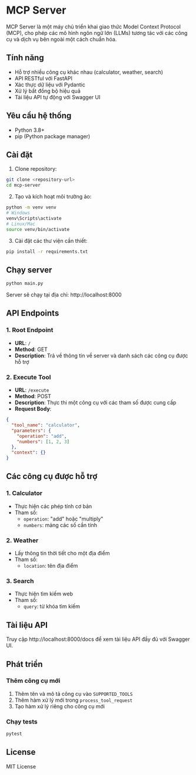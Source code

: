 # MCP Server

MCP Server là một máy chủ triển khai giao thức Model Context Protocol (MCP), cho phép các mô hình ngôn ngữ lớn (LLMs) tương tác với các công cụ và dịch vụ bên ngoài một cách chuẩn hóa.

## Tính năng

- Hỗ trợ nhiều công cụ khác nhau (calculator, weather, search)
- API RESTful với FastAPI
- Xác thực dữ liệu với Pydantic
- Xử lý bất đồng bộ hiệu quả
- Tài liệu API tự động với Swagger UI

## Yêu cầu hệ thống

- Python 3.8+
- pip (Python package manager)

## Cài đặt

1. Clone repository:

```bash
git clone <repository-url>
cd mcp-server
```

2. Tạo và kích hoạt môi trường ảo:

```bash
python -m venv venv
# Windows
venv\Scripts\activate
# Linux/Mac
source venv/bin/activate
```

3. Cài đặt các thư viện cần thiết:

```bash
pip install -r requirements.txt
```

## Chạy server

```bash
python main.py
```

Server sẽ chạy tại địa chỉ: http://localhost:8000

## API Endpoints

### 1. Root Endpoint

- **URL**: `/`
- **Method**: GET
- **Description**: Trả về thông tin về server và danh sách các công cụ được hỗ trợ

### 2. Execute Tool

- **URL**: `/execute`
- **Method**: POST
- **Description**: Thực thi một công cụ với các tham số được cung cấp
- **Request Body**:

```json
{
  "tool_name": "calculator",
  "parameters": {
    "operation": "add",
    "numbers": [1, 2, 3]
  },
  "context": {}
}
```

## Các công cụ được hỗ trợ

### 1. Calculator

- Thực hiện các phép tính cơ bản
- Tham số:
  - `operation`: "add" hoặc "multiply"
  - `numbers`: mảng các số cần tính

### 2. Weather

- Lấy thông tin thời tiết cho một địa điểm
- Tham số:
  - `location`: tên địa điểm

### 3. Search

- Thực hiện tìm kiếm web
- Tham số:
  - `query`: từ khóa tìm kiếm

## Tài liệu API

Truy cập http://localhost:8000/docs để xem tài liệu API đầy đủ với Swagger UI.

## Phát triển

### Thêm công cụ mới

1. Thêm tên và mô tả công cụ vào `SUPPORTED_TOOLS`
2. Thêm hàm xử lý mới trong `process_tool_request`
3. Tạo hàm xử lý riêng cho công cụ mới

### Chạy tests

```bash
pytest
```

## License

MIT License
